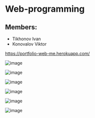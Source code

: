 # Web-programming

## Members:
* Tikhonov Ivan
* Konovalov Viktor


https://portfolio-web-me.herokuapp.com/

![image](https://user-images.githubusercontent.com/84245620/172809604-99c3973a-69e9-4776-8e8a-4adad528054f.png)

![image](https://user-images.githubusercontent.com/84245620/172809719-f9bad985-318e-4a55-8dcb-a3e7496a66c3.png)

![image](https://user-images.githubusercontent.com/84245620/172809777-b6e6f5db-0af6-43de-a3d1-1fddac074f0a.png)

![image](https://user-images.githubusercontent.com/84245620/172809822-aedd6e35-0dc6-4d22-aeca-bee1026a8b29.png)

![image](https://user-images.githubusercontent.com/84245620/172809882-68921460-69ba-4d84-8ac2-3f02b834db7e.png)

![image](https://user-images.githubusercontent.com/84245620/172809945-759e5aa8-a3df-45ad-9c57-f7e3c3789126.png)
